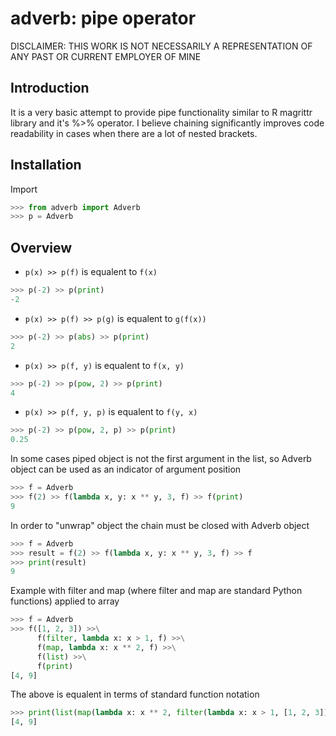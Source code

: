 # adverb: pipe operator

DISCLAIMER: THIS WORK IS NOT NECESSARILY A REPRESENTATION OF ANY PAST OR CURRENT EMPLOYER OF MINE

## Introduction

It is a very basic attempt to provide pipe functionality similar to R magrittr library and it's %>% operator. I believe chaining significantly improves code readability in cases when there are a lot of nested brackets.

## Installation

Import
```python
>>> from adverb import Adverb
>>> p = Adverb
```

## Overview

- `p(x) >> p(f)` is equalent to `f(x)`

```python
>>> p(-2) >> p(print)
-2
```

- `p(x) >> p(f) >> p(g)` is equalent to `g(f(x))`

```python
>>> p(-2) >> p(abs) >> p(print)
2
```

- `p(x) >> p(f, y)` is equalent to `f(x, y)`

```python
>>> p(-2) >> p(pow, 2) >> p(print)
4
```

- `p(x) >> p(f, y, p)` is equalent to `f(y, x)`

```python
>>> p(-2) >> p(pow, 2, p) >> p(print)
0.25
```


In some cases piped object is not the first argument in the list, so Adverb object can be used as an indicator of argument position
```python
>>> f = Adverb
>>> f(2) >> f(lambda x, y: x ** y, 3, f) >> f(print)
9
```

In order to "unwrap" object the chain must be closed with Adverb object
```python
>>> f = Adverb
>>> result = f(2) >> f(lambda x, y: x ** y, 3, f) >> f
>>> print(result)
9
```

Example with filter and map (where filter and map are standard Python functions) applied to array
```python
>>> f = Adverb
>>> f([1, 2, 3]) >>\
      f(filter, lambda x: x > 1, f) >>\
      f(map, lambda x: x ** 2, f) >>\
      f(list) >>\
      f(print)
[4, 9]
```
The above is equalent in terms of standard function notation
```python
>>> print(list(map(lambda x: x ** 2, filter(lambda x: x > 1, [1, 2, 3]))))
[4, 9]
```
